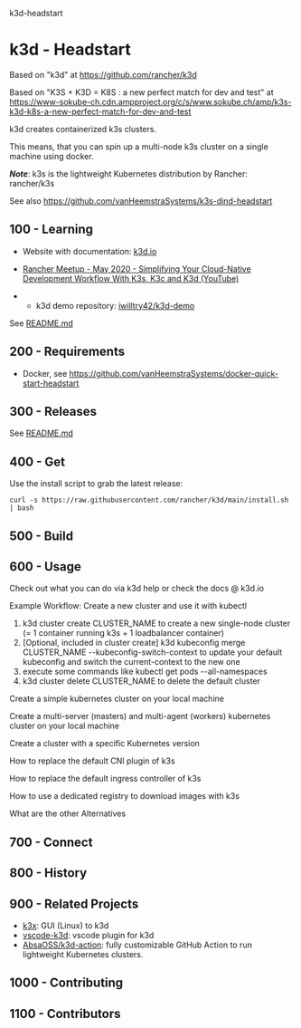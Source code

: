 k3d-headstart
# k3d - Headstart

Based on "k3d" at https://github.com/rancher/k3d

Based on "K3S + K3D = K8S : a new perfect match for dev and test" at https://www-sokube-ch.cdn.ampproject.org/c/s/www.sokube.ch/amp/k3s-k3d-k8s-a-new-perfect-match-for-dev-and-test

k3d creates containerized k3s clusters. 

This means, that you can spin up a multi-node k3s cluster on a single machine using docker.

***Note***: k3s is the lightweight Kubernetes distribution by Rancher: rancher/k3s 

See also https://github.com/vanHeemstraSystems/k3s-dind-headstart

## 100 - Learning

- Website with documentation: [k3d.io](https://k3d.io/)

- [Rancher Meetup - May 2020 - Simplifying Your Cloud-Native Development Workflow With K3s, K3c and K3d (YouTube)](https://www.youtube.com/watch?v=hMr3prm9gDM)
- - k3d demo repository: [iwilltry42/k3d-demo](https://github.com/iwilltry42/k3d-demo)

See [README.md](./100/README.md)

## 200 - Requirements

- Docker, see https://github.com/vanHeemstraSystems/docker-quick-start-headstart

## 300 - Releases

See [README.md](./300/README.md)

## 400 - Get

Use the install script to grab the latest release:

```
curl -s https://raw.githubusercontent.com/rancher/k3d/main/install.sh | bash
```

## 500 - Build

## 600 - Usage

Check out what you can do via k3d help or check the docs @ k3d.io

Example Workflow: Create a new cluster and use it with kubectl

1. k3d cluster create CLUSTER_NAME to create a new single-node cluster (= 1 container running k3s + 1 loadbalancer container)
2. [Optional, included in cluster create] k3d kubeconfig merge CLUSTER_NAME --kubeconfig-switch-context to update your default kubeconfig and switch the current-context to the new one
3. execute some commands like kubectl get pods --all-namespaces
4. k3d cluster delete CLUSTER_NAME to delete the default cluster



Create a simple kubernetes cluster on your local machine

Create a multi-server (masters) and multi-agent (workers) kubernetes cluster on your local machine

Create a cluster with a specific Kubernetes version

How to replace the default CNI plugin of k3s

How to replace the default ingress controller of k3s

How to use a dedicated registry to download images with k3s

What are the other Alternatives

## 700 - Connect

## 800 - History

## 900 - Related Projects

- [k3x](https://github.com/inercia/k3x): GUI (Linux) to k3d
- [vscode-k3d](https://github.com/inercia/vscode-k3d): vscode plugin for k3d
- [AbsaOSS/k3d-action](https://github.com/AbsaOSS/k3d-action): fully customizable GitHub Action to run lightweight Kubernetes clusters.

## 1000 - Contributing

## 1100 - Contributors

